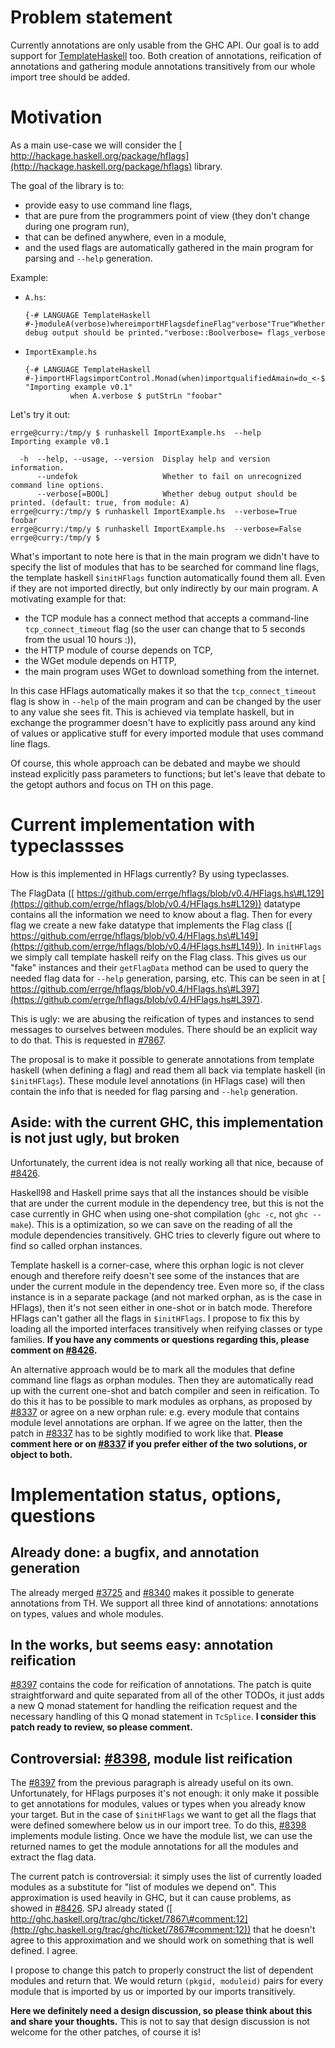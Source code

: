 # Problem statement


Currently annotations are only usable from the GHC API.  Our goal is to add support for [TemplateHaskell](template-haskell) too.  Both creation of annotations, reification of annotations and gathering module annotations transitively from our whole import tree should be added.

# Motivation


As a main use-case we will consider the [ http://hackage.haskell.org/package/hflags](http://hackage.haskell.org/package/hflags) library.


The goal of the library is to:

- provide easy to use command line flags,
- that are pure from the programmers point of view (they don't change during one program run),
- that can be defined anywhere, even in a module,
- and the used flags are automatically gathered in the main program for parsing and `--help` generation.


Example:

- `A.hs`:

  ```
  {-# LANGUAGE TemplateHaskell #-}moduleA(verbose)whereimportHFlagsdefineFlag"verbose"True"Whether debug output should be printed."verbose::Boolverbose= flags_verbose
  ```
- `ImportExample.hs`

  ```
  {-# LANGUAGE TemplateHaskell #-}importHFlagsimportControl.Monad(when)importqualifiedAmain=do_<-$initHFlags "Importing example v0.1"
            when A.verbose $ putStrLn "foobar"
  ```


Let's try it out:

```wiki
errge@curry:/tmp/y $ runhaskell ImportExample.hs  --help
Importing example v0.1

  -h  --help, --usage, --version  Display help and version information.
      --undefok                   Whether to fail on unrecognized command line options.
      --verbose[=BOOL]            Whether debug output should be printed. (default: true, from module: A)
errge@curry:/tmp/y $ runhaskell ImportExample.hs  --verbose=True
foobar
errge@curry:/tmp/y $ runhaskell ImportExample.hs  --verbose=False
errge@curry:/tmp/y $
```


What's important to note here is that in the main program we didn't have to specify the list of modules that has to be searched for command line flags, the template haskell `$initHFlags` function automatically found them all.  Even if they are not imported directly, but only indirectly by our main program.  A motivating example for that:

- the TCP module has a connect method that accepts a command-line `tcp_connect_timeout` flag (so the user can change that to 5 seconds from the usual 10 hours :)),
- the HTTP module of course depends on TCP,
- the WGet module depends on HTTP,
- the main program uses WGet to download something from the internet.


In this case HFlags automatically makes it so that the `tcp_connect_timeout` flag is show in `--help` of the main program and can be changed by the user to any value she sees fit.  This is achieved via template haskell, but in exchange the programmer doesn't have to explicitly pass around any kind of values or applicative stuff for every imported module that uses command line flags.


Of course, this whole approach can be debated and maybe we should instead explicitly pass parameters to functions; but let's leave that debate to the getopt authors and focus on TH on this page.

# Current implementation with typeclassses


How is this implemented in HFlags currently?  By using typeclasses.


The FlagData ([ https://github.com/errge/hflags/blob/v0.4/HFlags.hs\#L129](https://github.com/errge/hflags/blob/v0.4/HFlags.hs#L129)) datatype contains all the information we need to know about a flag.  Then for every flag we create a new fake datatype that implements the Flag class ([ https://github.com/errge/hflags/blob/v0.4/HFlags.hs\#L149](https://github.com/errge/hflags/blob/v0.4/HFlags.hs#L149)).  In `initHFlags` we simply call template haskell reify on the Flag class.  This gives us our "fake" instances and their `getFlagData` method can be used to query the needed flag data for `--help` generation, parsing, etc.  This can be seen in at [ https://github.com/errge/hflags/blob/v0.4/HFlags.hs\#L397](https://github.com/errge/hflags/blob/v0.4/HFlags.hs#L397).


This is ugly: we are abusing the reification of types and instances to send messages to ourselves between modules.  There should be an explicit way to do that.  This is requested in [\#7867](https://gitlab.haskell.org//ghc/ghc/issues/7867).


The proposal is to make it possible to generate annotations from template haskell (when defining a flag) and read them all back via template haskell (in `$initHFlags`).  These module level annotations (in HFlags case) will then contain the info that is needed for flag parsing and `--help` generation.

## Aside: with the current GHC, this implementation is not just ugly, but broken


Unfortunately, the current idea is not really working all that nice, because of [\#8426](https://gitlab.haskell.org//ghc/ghc/issues/8426).


Haskell98 and Haskell prime says that all the instances should be visible that are under the current module in the dependency tree, but this is not the case currently in GHC when using one-shot compilation (`ghc -c`, not `ghc --make`).  This is a optimization, so we can save on the reading of all the module dependencies transitively.  GHC tries to cleverly figure out where to find so called orphan instances.


Template haskell is a corner-case, where this orphan logic is not clever enough and therefore reify doesn't see some of the instances that are under the current module in the dependency tree.  Even more so, if the class instance is in a separate package (and not marked orphan, as is the case in HFlags), then it's not seen either in one-shot or in batch mode.  Therefore HFlags can't gather all the flags in `$initHFlags`.  I propose to fix this by loading all the imported interfaces transitively when reifying classes or type families.  **If you have any comments or questions regarding this, please comment on [\#8426](https://gitlab.haskell.org//ghc/ghc/issues/8426).**


An alternative approach would be to mark all the modules that define command line flags as orphan modules.  Then they are automatically read up with the current one-shot and batch compiler and seen in reification.  To do this it has to be possible to mark modules as orphans, as proposed by [\#8337](https://gitlab.haskell.org//ghc/ghc/issues/8337) or agree on a new orphan rule: e.g. every module that contains module level annotations are orphan.  If we agree on the latter, then the patch in [\#8337](https://gitlab.haskell.org//ghc/ghc/issues/8337) has to be sightly modified to work like that.  **Please comment here or on [\#8337](https://gitlab.haskell.org//ghc/ghc/issues/8337) if you prefer either of the two solutions, or object to both.**

# Implementation status, options, questions

## Already done: a bugfix, and annotation generation


The already merged [\#3725](https://gitlab.haskell.org//ghc/ghc/issues/3725) and [\#8340](https://gitlab.haskell.org//ghc/ghc/issues/8340) makes it possible to generate annotations from TH.  We support all three kind of annotations: annotations on types, values and whole modules.

## In the works, but seems easy: annotation reification

[\#8397](https://gitlab.haskell.org//ghc/ghc/issues/8397) contains the code for reification of annotations.  The patch is quite straightforward and quite separated from all of the other TODOs, it just adds a new Q monad statement for handling the reification request and the necessary handling of this Q monad statement in `TcSplice`.  **I consider this patch ready to review, so please comment.**

## Controversial: [\#8398](https://gitlab.haskell.org//ghc/ghc/issues/8398), module list reification


The [\#8397](https://gitlab.haskell.org//ghc/ghc/issues/8397) from the previous paragraph is already useful on its own. Unfortunately, for HFlags purposes it's not enough: it only make it possible to get annotations for modules, values or types when you already know your target.  But in the case of `$initHFlags` we want to get all the flags that were defined somewhere below us in our import tree.  To do this, [\#8398](https://gitlab.haskell.org//ghc/ghc/issues/8398) implements module listing.  Once we have the module list, we can use the returned names to get the module annotations for all the modules and extract the flag data.


The current patch is controversial: it simply uses the list of currently loaded modules as a substitute for "list of modules we depend on".  This approximation is used heavily in GHC, but it can cause problems, as showed in [\#8426](https://gitlab.haskell.org//ghc/ghc/issues/8426).  SPJ already stated ([ http://ghc.haskell.org/trac/ghc/ticket/7867\#comment:12](http://ghc.haskell.org/trac/ghc/ticket/7867#comment:12)) that he doesn't agree to this approximation and we should work on something that is well defined.  I agree.


I propose to change this patch to properly construct the list of dependent modules and return that.  We would return `(pkgid, moduleid)` pairs for every module that is imported by us or imported by our imports transitively.

**Here we definitely need a design discussion, so please think about this and share your thoughts.**  This is not to say that design discussion is not welcome for the other patches, of course it is!
